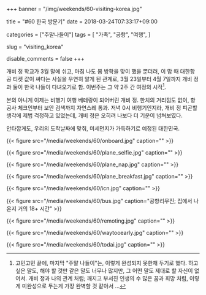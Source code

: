 +++
banner = "/img/weekends/60-visiting-korea.jpg"

title = "#60 한국 방문기"
date = 2018-03-24T07:33:17+09:00

categories = ["주말나들이"]
tags = [
    "가족",
    "공항",
    "여행",
]

slug = "visiting_korea"

disable_comments = false
+++

개비 정 학교가 3월 말에 쉬고, 마침 나도 봄 방학을 맞이 했을 뿐더러,
이 맘 때 대한항공 티켓 값이 싸다는 사실을 우연히 알게 된 관계로, 3월 23일부터
4월 7일까지 개비 정과 둘이 한국 나들이 다녀오기로 함. 이번주는 그 약 2주
간 여정의 시작[^1].

[^1]: 고민고민 끝에, 마지막 "주말 나들이"는, 이렇게 완성되지 못한채 두기로 했다. 하고 싶은 말도, 해야 할 것만 같은 말도 너무나 많지만, 그 어떤 말도 제대로 할 자신이 없어서. 개비 정과 나의 관계 처럼; 깨지고 부서진 인생의 수 많은 꿈과 희망 처럼, 이렇게 미완성으로 두는게 가장 완벽할 것 같아서 …

<!--more-->

본의 아니게 이제는 비행기 여행 베테랑이 되어버린 개비 정.
한치의 거리낌도 없이, 항공사 체크인부터 보안 검색까지 자연스레 통과.
저녁 0시 비행기인지라, 개비 정 피곤할 생각에 제법 걱정하고 있었는데,
개비 정은 오히려 나보다 더 기운이 넘쳐보였다.

안타깝게도, 우리의 도착날짜에 맞춰, 미세먼지가 가득하기로 예정된 대한민국.

{{< figure src="/media/weekends/60/onboard.jpg"
  caption="" >}}

{{< figure src="/media/weekends/60/plane_selfie.jpg"
  caption="" >}}

{{< figure src="/media/weekends/60/plane_nap.jpg"
  caption="" >}}

{{< figure src="/media/weekends/60/plane_breakfast.jpg"
  caption="" >}}

{{< figure src="/media/weekends/60/icn.jpg"
  caption="" >}}

{{< figure src="/media/weekends/60/bus.jpg"
  caption="공항리무진; 집에서 나온지 거의 18+ 시간" >}}

{{< figure src="/media/weekends/60/remoting.jpg"
  caption="" >}}

{{< figure src="/media/weekends/60/waytooearly.jpg"
  caption="" >}}

{{< figure src="/media/weekends/60/todai.jpg"
  caption="" >}}

